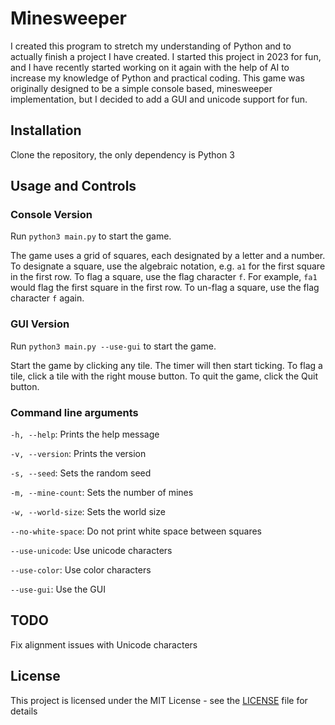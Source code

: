 # Minesweeper

I created this program to stretch my understanding of Python and 
to actually finish a project I have created. I started this project 
in 2023 for fun, and I have recently started working on it again with 
the help of AI to increase my knowledge of Python and practical coding. 
This game was originally designed to be a simple console based, minesweeper 
implementation, but I decided to add a GUI and unicode support for fun.

## Installation

Clone the repository, the only dependency is Python 3

## Usage and Controls

### Console Version

Run `python3 main.py` to start the game.

The game uses a grid of squares, each designated by a letter and a number.
To designate a square, use the algebraic notation, e.g. `a1` for the first square in the first row.
To flag a square, use the flag character `f`. For example, `fa1` would flag the first square in the first row.
To un-flag a square, use the flag character `f` again.

### GUI Version

Run `python3 main.py --use-gui` to start the game.

Start the game by clicking any tile. The timer will then start ticking. To flag a tile, click
a tile with the right mouse button. To quit the game, click the Quit button.

### Command line arguments

`-h, --help`: Prints the help message

`-v, --version`: Prints the version

`-s, --seed`: Sets the random seed

`-m, --mine-count`: Sets the number of mines

`-w, --world-size`: Sets the world size

`--no-white-space`: Do not print white space between squares

`--use-unicode`: Use unicode characters

`--use-color`: Use color characters

`--use-gui`: Use the GUI

## TODO

Fix alignment issues with Unicode characters

## License

This project is licensed under the MIT License - see the [LICENSE](LICENSE.md) file for details
